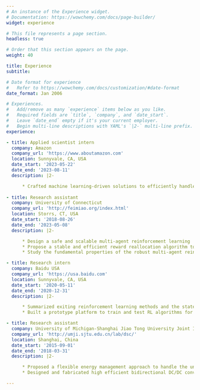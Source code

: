 ```yaml
---
# An instance of the Experience widget.
# Documentation: https://wowchemy.com/docs/page-builder/
widget: experience

# This file represents a page section.
headless: true

# Order that this section appears on the page.
weight: 40

title: Experience
subtitle:

# Date format for experience
#   Refer to https://wowchemy.com/docs/customization/#date-format
date_format: Jan 2006

# Experiences.
#   Add/remove as many `experience` items below as you like.
#   Required fields are `title`, `company`, and `date_start`.
#   Leave `date_end` empty if it's your current employer.
#   Begin multi-line descriptions with YAML's `|2-` multi-line prefix.
experience:

- title: Applied scientist intern
  company: Amazon
  company_url: 'https://www.aboutamazon.com'
  location: Sunnyvale, CA, USA
  date_start: '2023-05-22'
  date_end: '2023-08-11'
  description: |2-

      * Crafted machine learning-driven solutions to efficiently handle time-series data characterized by sparse observations.
   
- title: Research assistant
  company: University of Connecticut
  company_url: 'http://feimiao.org/index.html'
  location: Storrs, CT, USA
  date_start: '2018-08-26'
  date_end: '2023-05-08'
  description: |2-

      * Design a safe and scalable multi-agent reinforcement learning  framework for the behavior planning and control of connected autonomous vehicles to improve traffic efficiency and safety.
      * Propose a stable and efficient reward reallocation algorithm to motivate cooperation for multi-agent reinforcement learning assuming all agents are self-interested.
      * Study the fundamental properties of the robust multi-agent reinforcement learning under adversarial state perturbations and propose a new objective and an algorithm to learn robust policy.

- title: Research intern
  company: Baidu USA
  company_url: 'https://usa.baidu.com'
  location: Sunnyvale, CA, USA
  date_start: '2020-05-11'
  date_end: '2020-12-31'
  description: |2-

      * Summarized exiting reinforcement learning methods and the state-of-art deep learning methods used in autonomous driving.
      * Built a prototype platform to train and test RL algorithms for autonomous vehicles in the Apollo platform and Amazon AWS. 

- title: Research assistant
  company: University of Michigan-Shanghai Jiao Tong University Joint Institute
  company_url: 'http://umji.sjtu.edu.cn/lab/dsc/'
  location: Shanghai, China
  date_start: '2015-09-01'
  date_end: '2018-03-31'
  description: |2-

      * Proposed a flexible energy management approach to handle the uncertainties of weather and sizing in an isolated microgrid, which would not be influenced dramatically by different weather conditions.
      * Designed and fabricated high efficient bidirectional DC/DC converters to conduct and validate energy management approaches in a downsized system.

---
```

